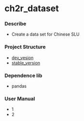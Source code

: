 # ch2r_dataset
### Describe
- Create a data set for Chinese SLU


### Project Structure
- [dev_vesion](https://github.com/JDwangmo/ch2r_dataset/dev_vesion)
- [stable_version](https://github.com/JDwangmo/ch2r_dataset/stable_version)

### Dependence lib
- pandas

### User Manual
- 1 
- 2 